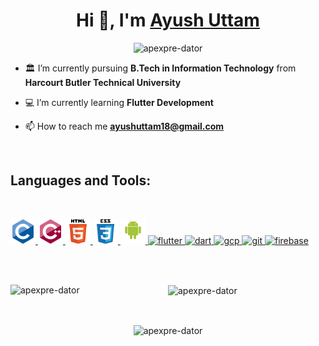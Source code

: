 <h1 align="center">Hi 👋, I'm <a href="https://www.linkedin.com/in/ayushuttam/" target="_blank"> Ayush Uttam </a> </h1>

<p align="center"> <img src="https://komarev.com/ghpvc/?username=apexpre-dator&label=Profile%20views&color=0e75b6&style=flat" alt="apexpre-dator" /> </p>

- 🏛️ I’m currently pursuing **B.Tech in Information Technology** from **Harcourt Butler Technical University**

- 💻 I’m currently learning **Flutter Development**

- 📫 How to reach me **ayushuttam18@gmail.com**

<br>
<h2 align="left">Languages and Tools:</h2>
<br>
<p align="left"> 
  <a href="https://www.cprogramming.com/" target="_blank" rel="noreferrer"> <img src="https://raw.githubusercontent.com/devicons/devicon/master/icons/c/c-original.svg" alt="c" width="40" height="40"/> </a> 
  <a href="https://www.w3schools.com/cpp/" target="_blank" rel="noreferrer"> <img src="https://raw.githubusercontent.com/devicons/devicon/master/icons/cplusplus/cplusplus-original.svg" alt="cplusplus" width="40" height="40"/> </a> 
  <a href="https://www.w3.org/html/" target="_blank" rel="noreferrer"> <img src="https://raw.githubusercontent.com/devicons/devicon/master/icons/html5/html5-original-wordmark.svg" alt="html5" width="40" height="40"/> </a> 
  <a href="https://www.w3schools.com/css/" target="_blank" rel="noreferrer"> <img src="https://raw.githubusercontent.com/devicons/devicon/master/icons/css3/css3-original-wordmark.svg" alt="css3" width="40" height="40"/> </a>
  <a href="https://developer.android.com" target="_blank" rel="noreferrer"> <img src="https://raw.githubusercontent.com/devicons/devicon/master/icons/android/android-original-wordmark.svg" alt="android" width="40" height="40"/> </a>
  <a href="https://flutter.dev" target="_blank" rel="noreferrer"> <img src="https://www.vectorlogo.zone/logos/flutterio/flutterio-icon.svg" alt="flutter" width="40" height="40"/> </a> 
  <a href="https://dart.dev" target="_blank" rel="noreferrer"> <img src="https://www.vectorlogo.zone/logos/dartlang/dartlang-icon.svg" alt="dart" width="40" height="40"/> </a>  
  <a href="https://cloud.google.com" target="_blank" rel="noreferrer"> <img src="https://www.vectorlogo.zone/logos/google_cloud/google_cloud-icon.svg" alt="gcp" width="40" height="40"/> </a>
  <a href="https://git-scm.com/" target="_blank" rel="noreferrer"> <img src="https://www.vectorlogo.zone/logos/git-scm/git-scm-icon.svg" alt="git" width="40" height="40"/> </a>
  <a href="https://firebase.google.com/" target="_blank" rel="noreferrer"> <img src="https://www.vectorlogo.zone/logos/firebase/firebase-icon.svg" alt="firebase" width="40" height="40"/> </a>
</p>
<br>
<br>

<p align="left"> <img align="left" src="https://github-readme-stats.vercel.app/api?username=apexpre-dator&show_icons=true&theme=dark&locale=en" alt="apexpre-dator" /></p>
<p align="center"> <img align="center" src="https://github-readme-stats.vercel.app/api/top-langs?username=apexpre-dator&show_icons=true&theme=dark&locale=en&layout=compact" alt="apexpre-dator" /> </p>
<br>
<p align="center"> <img align="center" src="https://github-readme-streak-stats.herokuapp.com/?user=apexpre-dator&theme=dark" alt="apexpre-dator" /> </p>
